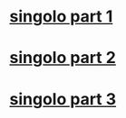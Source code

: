 # [singolo part 1](https://fenriryao.github.io/singolo/singolo1.html)
# [singolo part 2](https://fenriryao.github.io/singolo/Singolo2.html)
# [singolo part 3](https://fenriryao.github.io/singolo/Singolo3.html)
